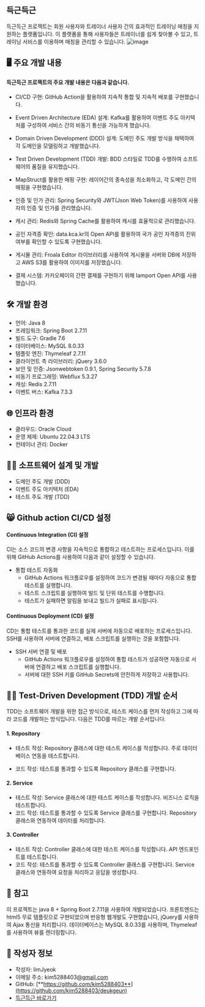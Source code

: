 ## 득근득근

득근득근 프로젝트는 회원 사용자와 트레이너 사용자 간의 효과적인 트레이닝 매칭을 지원하는 플랫폼입니다. 이 플랫폼을 통해 사용자들은 트레이너를 쉽게 찾아볼 수 있고, 트레이닝 서비스를 이용하며 매칭을 관리할 수 있습니다.
![image](https://github.com/kim5288403/deukgeun/assets/76669119/cee64335-e65e-4770-bc0e-fc49f293ea85)

## 🖥 주요 개발 내용

#### 득근득근 프로젝트의 주요 개발 내용은 다음과 같습니다.

- CI/CD 구현: GitHub Action을 활용하여 지속적 통합 및 지속적 배포를 구현했습니다.

- Event Driven Architecture (EDA) 설계: Kafka를 활용하여 이벤트 주도 아키텍처를 구성하여 서비스 간의 비동기 통신을 가능하게 했습니다.

- Domain Driven Development (DDD) 설계: 도메인 주도 개발 방식을 채택하여 각 도메인을 모델링하고 개발했습니다.

- Test Driven Development (TDD) 개발: BDD 스타일로 TDD를 수행하여 소프트웨어의 품질을 유지했습니다.

- MapStruct를 활용한 매핑 구현: 레이어간의 종속성을 최소화하고, 각 도메인 간의 매핑을 구현했습니다.

- 인증 및 인가 관리: Spring Security와 JWT(Json Web Token)를 사용하여 사용자의 인증 및 인가를 관리했습니다.

- 캐시 관리: Redis와 Spring Cache를 활용하여 캐시를 효율적으로 관리했습니다.

- 공인 자격증 확인: data.kca.kr의 Open API를 활용하여 국가 공인 자격증의 진위 여부를 확인할 수 있도록 구현했습니다.

- 게시물 관리: Froala Editor 라이브러리를 사용하여 게시물을 서버와 DB에 저장하고 AWS S3를 활용하여 이미지를 저장했습니다.

- 결제 시스템: 카카오페이의 간편 결제를 구현하기 위해 Iamport Open API를 사용했습니다.

## 🛠 **개발 환경**

- 언어: Java 8
- 프레임워크: Spring Boot 2.7.11
- 빌드 도구: Gradle 7.6
- 데이터베이스: MySQL 8.0.33
- 템플릿 엔진: Thymeleaf 2.7.11
- 클라이언트 측 라이브러리: jQuery 3.6.0
- 보안 및 인증: Jsonwebtoken 0.9.1, Spring Security 5.7.8
- 비동기 프로그래밍: Webflux 5.3.27
- 캐싱: Redis 2.7.11
- 이벤트 버스: Kafka 7.3.3

## 🌐 **인프라 환경**
- 클라우드: Oracle Cloud
- 운영 체제: Ubuntu 22.04.3 LTS
- 컨테이너 관리: Docker

## 👨‍💻 **소프트웨어 설계 및 개발**
- 도메인 주도 개발 (DDD)
- 이벤트 주도 아키텍처 (EDA)
- 테스트 주도 개발 (TDD)

## 😸 **Github action CI/CD 설정**

#### Continuous Integration (CI) 설정
CI는 소스 코드의 변경 사항을 지속적으로 통합하고 테스트하는 프로세스입니다. 이를 위해 GitHub Actions를 사용하여 다음과 같이 설정할 수 있습니다.
- 통합 테스트 자동화
  - GitHub Actions 워크플로우를 설정하여 코드가 변경될 때마다 자동으로 통합 테스트를 실행합니다.
  - 테스트 스크립트를 실행하여 빌드 및 단위 테스트를 수행합니다.
  - 테스트가 실패하면 알림을 보내고 빌드가 실패로 표시됩니다.

#### Continuous Deployment (CD) 설정

CD는 통합 테스트를 통과한 코드를 실제 서버에 자동으로 배포하는 프로세스입니다. SSH를 사용하여 서버에 연결하고, 배포 스크립트를 실행하는 것을 포함합니다.

- SSH 서버 연결 및 배포
  - GitHub Actions 워크플로우를 설정하여 통합 테스트가 성공하면 자동으로 서버에 연결하고 배포 스크립트를 실행합니다.
  - 서버에 대한 SSH 키를 GitHub Secrets에 안전하게 저장하고 사용합니다.

## 👨‍🔬 **Test-Driven Development (TDD) 개발 순서**

TDD는 소프트웨어 개발을 위한 접근 방식으로, 테스트 케이스를 먼저 작성하고 그에 따라 코드를 개발하는 방식입니다. 다음은 TDD를 따르는 개발 순서입니다.

#### 1. Repository
- 테스트 작성: Repository 클래스에 대한 테스트 케이스를 작성합니다. 주로 데이터베이스 연동을 테스트합니다.
  
- 코드 작성: 테스트를 통과할 수 있도록 Repository 클래스를 구현합니다.

#### 2. Service
- 테스트 작성: Service 클래스에 대한 테스트 케이스를 작성합니다. 비즈니스 로직을 테스트합니다.
- 코드 작성: 테스트를 통과할 수 있도록 Service 클래스를 구현합니다. Repository 클래스와 연동하여 데이터를 처리합니다.

#### 3. Controller
- 테스트 작성: Controller 클래스에 대한 테스트 케이스를 작성합니다. API 엔드포인트를 테스트합니다.
- 코드 작성: 테스트를 통과할 수 있도록 Controller 클래스를 구현합니다. Service 클래스와 연동하여 요청을 처리하고 응답을 생성합니다.

## 🔔 **참고**

이 프로젝트는 java 8 + Spring Boot 2.7.11을 사용하여 개발되었습니다. 프론트엔드는 html5 무료 템플릿으로 구현되었으며 반응형 웹개발도 구현했습니다, jQuery를 사용하여 Ajax 통신을 처리합니다. 데이터베이스는 MySQL 8.0.33를 사용하며, Thymeleaf를 사용하여 뷰를 렌더링합니다.

## 📝 **작성자 정보**

- 작성자: limJyeok
- 이메일 주소: kim5288403[@gmail.com](mailto:myusername@example.com)
- GitHub: [**https://github.com/kim5288403**](https://github.com/kim5288403/deukgeun)
- [득근득근 바로가기](https://deukgeun.duckdns.org/)


